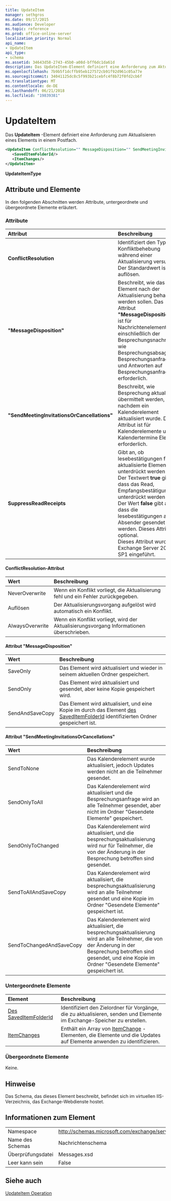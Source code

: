 ```yaml
---
title: UpdateItem
manager: sethgros
ms.date: 09/17/2015
ms.audience: Developer
ms.topic: reference
ms.prod: office-online-server
localization_priority: Normal
api_name:
- UpdateItem
api_type:
- schema
ms.assetid: 34643d58-2743-45b0-a08d-bff6dc1da61d
description: Das UpdateItem-Element definiert eine Anforderung zum Aktualisieren eines Elements in einem Postfach.
ms.openlocfilehash: 7b9b5f1dcffb95eb127572cb91f92d961c05a77e
ms.sourcegitcommit: 34041125dc8c5f993b21cebfc4f8b72f0fd2cb6f
ms.translationtype: MT
ms.contentlocale: de-DE
ms.lasthandoff: 06/21/2018
ms.locfileid: "19839381"
---
```

# <a name="updateitem"></a>UpdateItem

Das **UpdateItem** -Element definiert eine Anforderung zum Aktualisieren eines Elements in einem Postfach. 
  
```XML
<UpdateItem ConflictResolution="" MessageDisposition="" SendMeetingInvitationsOrCancellations="" SuppressReadReceipts="">
   <SavedItemFolderId/>
   <ItemChanges/>
</UpdateItem>
```

 **UpdateItemType**
## <a name="attributes-and-elements"></a>Attribute und Elemente

In den folgenden Abschnitten werden Attribute, untergeordnete und übergeordnete Elemente erläutert.
  
### <a name="attributes"></a>Attribute

|**Attribut**|**Beschreibung**|
|:-----|:-----|
|**ConflictResolution** <br/> |Identifiziert den Typ des Konfliktbehebung während einer Aktualisierung versuchen. Der Standardwert ist auflösen.  <br/> |
|**"MessageDisposition"** <br/> |Beschreibt, wie das Element nach der Aktualisierung behandelt werden sollen. Das Attribut **"MessageDisposition"** ist für Nachrichtenelemente, einschließlich der Besprechungsnachrichten wie Besprechungsabsagen, Besprechungsanfragen und Antworten auf Besprechungsanfragen erforderlich.  <br/> |
|**"SendMeetingInvitationsOrCancellations"** <br/> |Beschreibt, wie Besprechung aktualisiert übermittelt werden, nachdem ein Kalenderelement aktualisiert wurde. Dieses Attribut ist für Kalenderelemente und Kalendertermine Element erforderlich.  <br/> |
|**SuppressReadReceipts** <br/> |Gibt an, ob lesebestätigungen für das aktualisierte Element unterdrückt werden soll. Der Textwert **true** gibt an, dass das Read, Empfangsbestätigungen unterdrückt werden soll. Der Wert **false** gibt an, dass die lesebestätigungen an den Absender gesendet werden. Dieses Attribut ist optional.  <br/> Dieses Attribut wurde in Exchange Server 2013 SP1 eingeführt.  <br/> |
   
#### <a name="conflictresolution-attribute"></a>ConflictResolution-Attribut

|**Wert**|**Beschreibung**|
|:-----|:-----|
|NeverOverwrite  <br/> |Wenn ein Konflikt vorliegt, die Aktualisierung fehl und ein Fehler zurückgegeben.  <br/> |
|Auflösen  <br/> |Der Aktualisierungsvorgang aufgelöst wird automatisch ein Konflikt.  <br/> |
|AlwaysOverwrite  <br/> |Wenn ein Konflikt vorliegt, wird der Aktualisierungsvorgang Informationen überschrieben.  <br/> |
   
#### <a name="messagedisposition-attribute"></a>Attribut "MessageDisposition"

|**Wert**|**Beschreibung**|
|:-----|:-----|
|SaveOnly  <br/> |Das Element wird aktualisiert und wieder in seinem aktuellen Ordner gespeichert.  <br/> |
|SendOnly  <br/> |Das Element wird aktualisiert und gesendet, aber keine Kopie gespeichert wird.  <br/> |
|SendAndSaveCopy  <br/> |Das Element wird aktualisiert, und eine Kopie im durch das Element [des SavedItemFolderId](saveditemfolderid.md) identifizierten Ordner gespeichert ist.  <br/> |
   
#### <a name="sendmeetinginvitationsorcancellations-attribute"></a>Attribut "SendMeetingInvitationsOrCancellations"

|**Wert**|**Beschreibung**|
|:-----|:-----|
|SendToNone  <br/> |Das Kalenderelement wurde aktualisiert, jedoch Updates werden nicht an die Teilnehmer gesendet.  <br/> |
|SendOnlyToAll  <br/> |Das Kalenderelement wird aktualisiert und die Besprechungsanfrage wird an alle Teilnehmer gesendet, aber nicht im Ordner "Gesendete Elemente" gespeichert.  <br/> |
|SendOnlyToChanged  <br/> |Das Kalenderelement wird aktualisiert, und die besprechungsaktualisierung wird nur für Teilnehmer, die von der Änderung in der Besprechung betroffen sind gesendet.  <br/> |
|SendToAllAndSaveCopy  <br/> |Das Kalenderelement wird aktualisiert, die besprechungsaktualisierung wird an alle Teilnehmer gesendet und eine Kopie im Ordner "Gesendete Elemente" gespeichert ist.  <br/> |
|SendToChangedAndSaveCopy  <br/> |Das Kalenderelement wird aktualisiert, die besprechungsaktualisierung wird an alle Teilnehmer, die von der Änderung in der Besprechung betroffen sind gesendet, und eine Kopie im Ordner "Gesendete Elemente" gespeichert ist.  <br/> |
   
### <a name="child-elements"></a>Untergeordnete Elemente

|**Element**|**Beschreibung**|
|:-----|:-----|
|[Des SavedItemFolderId](saveditemfolderid.md) <br/> |Identifiziert den Zielordner für Vorgänge, die zu aktualisieren, senden und Elemente im Exchange-Speicher zu erstellen.  <br/> |
|[ItemChanges](itemchanges.md) <br/> |Enthält ein Array von [ItemChange](itemchange.md) -Elementen, die Elemente und die Updates auf Elemente anwenden zu identifizieren.  <br/> |
   
### <a name="parent-elements"></a>Übergeordnete Elemente

Keine.
  
## <a name="remarks"></a>Hinweise

Das Schema, das dieses Element beschreibt, befindet sich im virtuellen IIS-Verzeichnis, das Exchange-Webdienste hostet.
  
## <a name="element-information"></a>Informationen zum Element

|||
|:-----|:-----|
|Namespace  <br/> |http://schemas.microsoft.com/exchange/services/2006/messages  <br/> |
|Name des Schemas  <br/> |Nachrichtenschema  <br/> |
|Überprüfungsdatei  <br/> |Messages.xsd  <br/> |
|Leer kann sein  <br/> |False  <br/> |
   
## <a name="see-also"></a>Siehe auch



[UpdateItem Operation](updateitem-operation.md)

